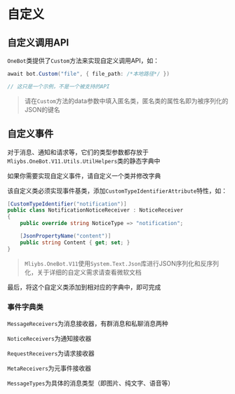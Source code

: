 # 自定义

## 自定义调用API

`OneBot`类提供了`Custom`方法来实现自定义调用API，如：

```cs
await bot.Custom("file", { file_path: /*本地路径*/ })

// 这只是一个示例，不是一个被支持的API
```

> 请在`Custom`方法的data参数中填入匿名类，匿名类的属性名即为被序列化的JSON的键名

## 自定义事件

对于消息、通知和请求等，它们的类型参数都存放于`Mliybs.OneBot.V11.Utils.UtilHelpers`类的静态字典中

如果你需要实现自定义事件，请自定义一个类并修改字典

该自定义类必须实现事件基类，添加`CustomTypeIdentifierAttribute`特性，如：

```cs
[CustomTypeIdentifier("notification")]
public class NotificationNoticeReceiver : NoticeReceiver
{
    public override string NoticeType => "notification";

    [JsonPropertyName("content")]
    public string Content { get; set; }
}
```

> `Mliybs.OneBot.V11`使用`System.Text.Json`库进行JSON序列化和反序列化，关于详细的自定义需求请查看微软文档

最后，将这个自定义类添加到相对应的字典中，即可完成

### 事件字典类

`MessageReceivers`为消息接收器，有群消息和私聊消息两种

`NoticeReceivers`为通知接收器

`RequestReceivers`为请求接收器

`MetaReceivers`为元事件接收器

`MessageTypes`为具体的消息类型（即图片、纯文字、语音等）